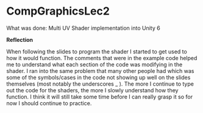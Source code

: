 # CompGraphicsLec2



What was done: Multi UV Shader implementation into Unity 6





**Reflection**



When following the slides to program the shader I started to get used to how it would function. The comments that were in the example code helped me to understand what each section of the code was modifying in the shader. I ran into the same problem that many other people had which was some of the symbols/cases in the code not showing up well on the slides themselves (most notably the underscores \_ ). The more I continue to type out the code for the shaders, the more I slowly understand how they function. I think it will still take some time before I can really grasp it so for now I should continue to practice.

